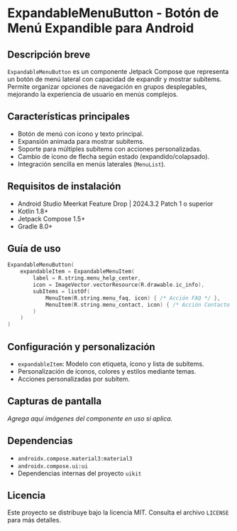 # ExpandableMenuButton - Botón de Menú Expandible para Android

## Descripción breve
`ExpandableMenuButton` es un componente Jetpack Compose que representa un botón de menú lateral con capacidad de expandir y mostrar subítems. Permite organizar opciones de navegación en grupos desplegables, mejorando la experiencia de usuario en menús complejos.

## Características principales
- Botón de menú con ícono y texto principal.
- Expansión animada para mostrar subítems.
- Soporte para múltiples subítems con acciones personalizadas.
- Cambio de ícono de flecha según estado (expandido/colapsado).
- Integración sencilla en menús laterales (`MenuList`).

## Requisitos de instalación
- Android Studio Meerkat Feature Drop | 2024.3.2 Patch 1 o superior
- Kotlin 1.8+
- Jetpack Compose 1.5+
- Gradle 8.0+

## Guía de uso

```kotlin
ExpandableMenuButton(
    expandableItem = ExpandableMenuItem(
        label = R.string.menu_help_center,
        icon = ImageVector.vectorResource(R.drawable.ic_info),
        subItems = listOf(
            MenuItem(R.string.menu_faq, icon) { /* Acción FAQ */ },
            MenuItem(R.string.menu_contact, icon) { /* Acción Contacto */ }
        )
    )
)
```

## Configuración y personalización
- `expandableItem`: Modelo con etiqueta, ícono y lista de subítems.
- Personalización de íconos, colores y estilos mediante temas.
- Acciones personalizadas por subítem.

## Capturas de pantalla
_Agrega aquí imágenes del componente en uso si aplica._

## Dependencias
- `androidx.compose.material3:material3`
- `androidx.compose.ui:ui`
- Dependencias internas del proyecto `uikit`

## Licencia
Este proyecto se distribuye bajo la licencia MIT. Consulta el archivo `LICENSE` para más detalles.

